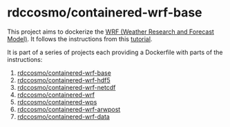 # rdccosmo/containered-wrf-base

This project aims to dockerize the [WRF (Weather Research and Forecast Model)](http://www.wrf-model.org/index.php). 
It follows the instructions from this [tutorial](http://www2.mmm.ucar.edu/wrf/OnLineTutorial/compilation_tutorial.php).

It is part of a series of projects each providing a Dockerfile with parts of the instructions:
1. [rdccosmo/containered-wrf-base](https://github.com/rdccosmo/containered-wrf-base)
1. [rdccosmo/containered-wrf-hdf5](https://github.com/rdccosmo/containered-wrf-hdf5)
1. [rdccosmo/containered-wrf-netcdf](https://github.com/rdccosmo/containered-wrf-netcdf)
1. [rdccosmo/containered-wrf](https://github.com/rdccosmo/containered-wrf)
1. [rdccosmo/containered-wps](https://github.com/rdccosmo/containered-wps)
1. [rdccosmo/containered-wrf-arwpost](https://github.com/rdccosmo/containered-wrf-arwpost)
1. [rdccosmo/containered-wrf-data](https://github.com/rdccosmo/containered-wrf-data)
